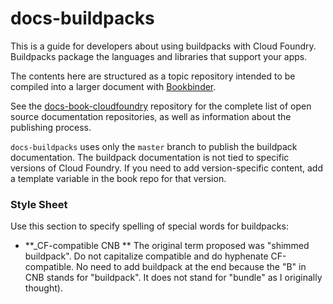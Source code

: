 # docs-buildpacks

This is a guide for developers about using buildpacks with Cloud Foundry.
Buildpacks package the languages and libraries that support your apps.

The contents here are structured as a topic repository intended to be
compiled into a larger document with [Bookbinder](http://github.com/cloudfoundry-incubator/bookbinder).

See the [docs-book-cloudfoundry](http://github.com/cloudfoundry/docs-book-cloudfoundry)
repository for the complete list of open source documentation repositories, as well as information about the publishing process.

`docs-buildpacks` uses only the `master` branch to publish the buildpack documentation. The buildpack documentation is not tied to specific versions of Cloud Foundry. If you need to add version-specific content, add a template variable in the book repo for that version.

### Style Sheet

Use this section to specify spelling of special words for buildpacks:

+ **_CF-compatible CNB ** The original term proposed was "shimmed buildpack".
    Do not capitalize compatible and do hyphenate CF-compatible.
    No need to add buildpack at the end because the "B" in CNB stands for "buildpack".
    It does not stand for "bundle" as I originally thought).
